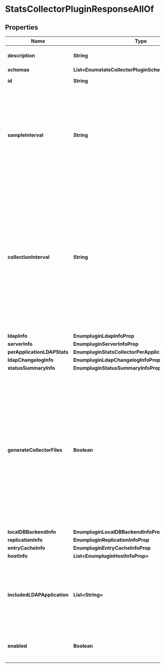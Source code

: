 

# StatsCollectorPluginResponseAllOf


## Properties

| Name | Type | Description | Notes |
|------------ | ------------- | ------------- | -------------|
|**description** | **String** | A description for this Plugin |  [optional] |
|**schemas** | **List&lt;EnumstatsCollectorPluginSchemaUrn&gt;** |  |  [optional] |
|**id** | **String** | Name of the Plugin |  [optional] |
|**sampleInterval** | **String** | The duration between statistics collections. Setting this value too small can have an impact on performance. This value should be a multiple of collection-interval. |  [optional] |
|**collectionInterval** | **String** | Some of the calculated statistics, such as the average and maximum queue sizes, can use multiple samples within a log interval. This value controls how often samples are gathered, and setting this value too small can have an adverse impact on performance. |  [optional] |
|**ldapInfo** | **EnumpluginLdapInfoProp** |  |  [optional] |
|**serverInfo** | **EnumpluginServerInfoProp** |  |  [optional] |
|**perApplicationLDAPStats** | **EnumpluginStatsCollectorPerApplicationLDAPStatsProp** |  |  [optional] |
|**ldapChangelogInfo** | **EnumpluginLdapChangelogInfoProp** |  |  [optional] |
|**statusSummaryInfo** | **EnumpluginStatusSummaryInfoProp** |  |  [optional] |
|**generateCollectorFiles** | **Boolean** | Indicates whether this plugin should store metric samples on disk for use by the Data Metrics Server. If the Stats Collector Plugin is only being used to collect metrics for one or more StatsD Monitoring Endpoints, then this can be set to false to prevent unnecessary I/O. |  [optional] |
|**localDBBackendInfo** | **EnumpluginLocalDBBackendInfoProp** |  |  [optional] |
|**replicationInfo** | **EnumpluginReplicationInfoProp** |  |  [optional] |
|**entryCacheInfo** | **EnumpluginEntryCacheInfoProp** |  |  [optional] |
|**hostInfo** | **List&lt;EnumpluginHostInfoProp&gt;** |  |  [optional] |
|**includedLDAPApplication** | **List&lt;String&gt;** | If statistics should not be included for all applications, this property names the subset of applications that should be included. |  [optional] |
|**enabled** | **Boolean** | Indicates whether the plug-in is enabled for use. |  [optional] |



